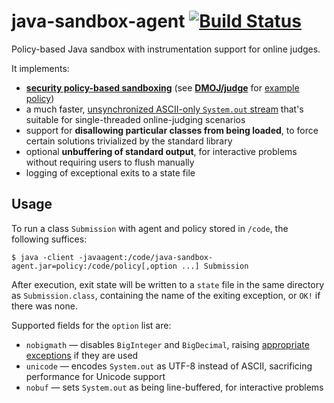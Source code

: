 # java-sandbox-agent [![Build Status](https://github.com/DMOJ/java-sandbox-agent/workflows/build/badge.svg)](https://github.com/DMOJ/java-sandbox-agent/actions/)
Policy-based Java sandbox with instrumentation support for online judges.

It implements:

* [**security policy-based sandboxing**](https://docs.oracle.com/javase/7/docs/technotes/guides/security/PolicyFiles.html) (see [**DMOJ/judge**](https://github.com/DMOJ/judge) for [example policy](https://github.com/DMOJ/judge/blob/master/dmoj/executors/java-security.policy))
* a much faster, [unsynchronized ASCII-only `System.out` stream](https://github.com/DMOJ/java-sandbox-agent/blob/master/src/main/java/ca/dmoj/java/UnsafePrintStream.java) that's suitable for single-threaded online-judging scenarios
* support for **disallowing particular classes from being loaded**, to force certain solutions trivialized by the standard library
* optional **unbuffering of standard output**, for interactive problems without requiring users to flush manually
* logging of exceptional exits to a state file

## Usage

To run a class `Submission` with agent and policy stored in `/code`, the following suffices:

```
$ java -client -javaagent:/code/java-sandbox-agent.jar=policy:/code/policy[,option ...] Submission
```

After execution, exit state will be written to a `state` file in the same directory as `Submission.class`, containing the name of the exiting exception, or `OK!` if there was none.

Supported fields for the `option` list are:

* `nobigmath` &mdash; disables `BigInteger` and `BigDecimal`, raising [appropriate exceptions](https://github.com/DMOJ/java-sandbox-agent/blob/master/src/main/java/ca/dmoj/java/BigIntegerDisallowedException.java) if they are used
* `unicode` &mdash; encodes `System.out` as UTF-8 instead of ASCII, sacrificing performance for Unicode support
* `nobuf` &mdash; sets `System.out` as being line-buffered, for interactive problems


